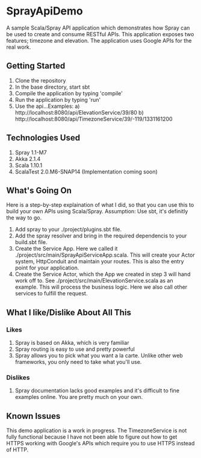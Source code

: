 SprayApiDemo
============

A sample Scala/Spray API application which demonstrates how Spray can be used to create and consume RESTful APIs.  This application exposes two features; timezone and elevation.  The application uses Google APIs for the real work.

Getting Started
---------------

1. Clone the repository
2. In the base directory, start sbt
3. Compile the application by typing 'compile'
4. Run the application by typing 'run'
5. Use the api...Examples:
   a) http://localhost:8080/api/ElevationService/39/80
   b) http://localhost:8080/api/TimezoneService/39/-119/1331161200

Technologies Used
-----------------

1. Spray 1.1-M7
2. Akka 2.1.4
3. Scala 1.10.1
4. ScalaTest 2.0.M6-SNAP14 (Implementation coming soon)

What's Going On
---------------

Here is a step-by-step explaination of what I did, so that you can use this to build your own APIs using Scala/Spray.  Assumption: Use sbt, it's definitly the way to go.

1. Add spray to your ./project/plugins.sbt file.
2. Add the spray resolver and bring in the required dependencis to your build.sbt file.
3. Create the Service App.  Here we called it ./project/src/main/SprayApiServiceApp.scala.  This will create your Actor system, HttpConduit and maintain your routes.  This is also the entry point for your application.
4. Create the Service Actor, which the App we created in step 3 will hand work off to.  See ./project/src/main/ElevationService.scala as an example.  This will process the business logic.  Here we also call other services to fulfill the request.

What I like/Dislike About All This
----------------------------------

### Likes
1. Spray is based on Akka, which is very familiar
2. Spray routing is easy to use and pretty powerful
3. Spray allows you to pick what you want a la carte.  Unlike other web frameworks, you only need to take what you'll use.

### Dislikes
1. Spray documentation lacks good examples and it's difficult to fine examples online.  You are pretty much on your own.

Known Issues
------------

This demo application is a work in progress.  The TimezoneService is not fully functional because I have not been able to figure out how to get HTTPS working with Google's APIs which require you to use HTTPS instead of HTTP.
